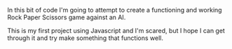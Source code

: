 In this bit of code I'm going to attempt to create a functioning and working Rock Paper Scissors game against an AI.

This is my first project using Javascript and I'm scared, but I hope I can get through it and try make something that functions well. 